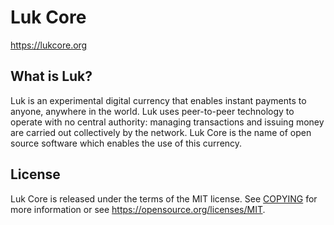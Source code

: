 Luk Core
=====================================

https://lukcore.org


What is Luk?
----------------
Luk is an experimental digital currency that enables instant payments to
anyone, anywhere in the world. Luk uses peer-to-peer technology to operate
with no central authority: managing transactions and issuing money are carried
out collectively by the network. Luk Core is the name of open source
software which enables the use of this currency.


License
-------
Luk Core is released under the terms of the MIT license. See [COPYING](COPYING) for more
information or see https://opensource.org/licenses/MIT.

